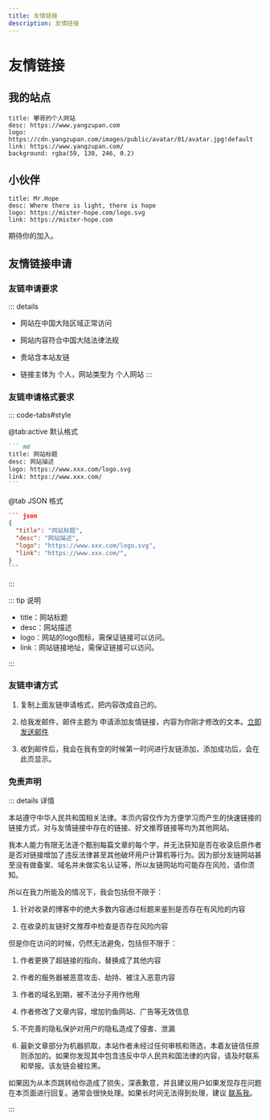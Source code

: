 ```yaml
---
title: 友情链接
description: 友情链接
---
```


# 友情链接

## 我的站点

<div class="vp-card-container">

```component VPCard
title: 攀哥的个人网站
desc: https://www.yangzupan.com
logo: https://cdn.yangzupan.com/images/public/avatar/01/avatar.jpg!default
link: https://www.yangzupan.com/
background: rgba(59, 130, 246, 0.2)
```


</div>

## 小伙伴

<div class="vp-card-container">

```component VPCard
title: Mr.Hope
desc: Where there is light, there is hope
logo: https://mister-hope.com/logo.svg
link: https://mister-hope.com

```

</div>

期待你的加入。

## 友情链接申请

### 友链申请要求

::: details

- 网站在中国大陆区域正常访问

- 网站内容符合中国大陆法律法规

- 贵站含本站友链

- 链接主体为 个人，网站类型为 个人网站
:::

### 友链申请格式要求

::: code-tabs#style

@tab:active 默认格式

<!-- tab 1 内容 -->

```` md
``` md
title: 网站标题
desc: 网站描述
logo: https://www.xxx.com/logo.svg
link: https://www.xxx.com/
```
````

@tab JSON 格式

```` json
``` json
{
  "title": "网站标题",
  "desc": "网站描述",
  "logo": "https://www.xxx.com/logo.svg",
  "link": "https://www.xxx.com/",
}
```
````

:::

::: tip 说明

- title：网站标题
- desc：网站描述
- logo：网站的logo图标，需保证链接可以访问。
- link：网站链接地址，需保证链接可以访问。

:::

### 友链申请方式

1. 复制上面友链申请格式，把内容改成自己的。

2. 给我发邮件，邮件主题为 申请添加友情链接，内容为你刚才修改的文本。[立即发送邮件](mailto:www@yangzupan.com)

3. 收到邮件后，我会在我有空的时候第一时间进行友链添加，添加成功后，会在此页显示。


### 免责声明

::: details 详情

本站遵守中华人民共和国相关法律。本页内容仅作为方便学习而产生的快速链接的链接方式，对与友情链接中存在的链接、好文推荐链接等均为其他网站。

我本人能力有限无法逐个甄别每篇文章的每个字，并无法获知是否在收录后原作者是否对链接增加了违反法律甚至其他破坏用户计算机等行为。因为部分友链网站甚至没有做备案、域名并未做实名认证等，所以友链网站均可能存在风险，请你须知。

所以在我力所能及的情况下，我会包括但不限于：

1. 针对收录的博客中的绝大多数内容通过标题来鉴别是否存在有风险的内容

2. 在收录的友链好文推荐中检查是否存在风险内容

但是你在访问的时候，仍然无法避免，包括但不限于：

1. 作者更换了超链接的指向，替换成了其他内容

2. 作者的服务器被恶意攻击、劫持、被注入恶意内容

3. 作者的域名到期，被不法分子用作他用

4. 作者修改了文章内容，增加钓鱼网站、广告等无效信息

5. 不完善的隐私保护对用户的隐私造成了侵害、泄漏

6. 最新文章部分为机器抓取，本站作者未经过任何审核和筛选，本着友链信任原则添加的。如果你发现其中包含违反中华人民共和国法律的内容，请及时联系和举报。该友链会被拉黑。

如果因为从本页跳转给你造成了损失，深表歉意，并且建议用户如果发现存在问题在本页面进行回复。通常会很快处理。如果长时间无法得到处理，建议 [联系我](./me.md#联系方式)。

:::
